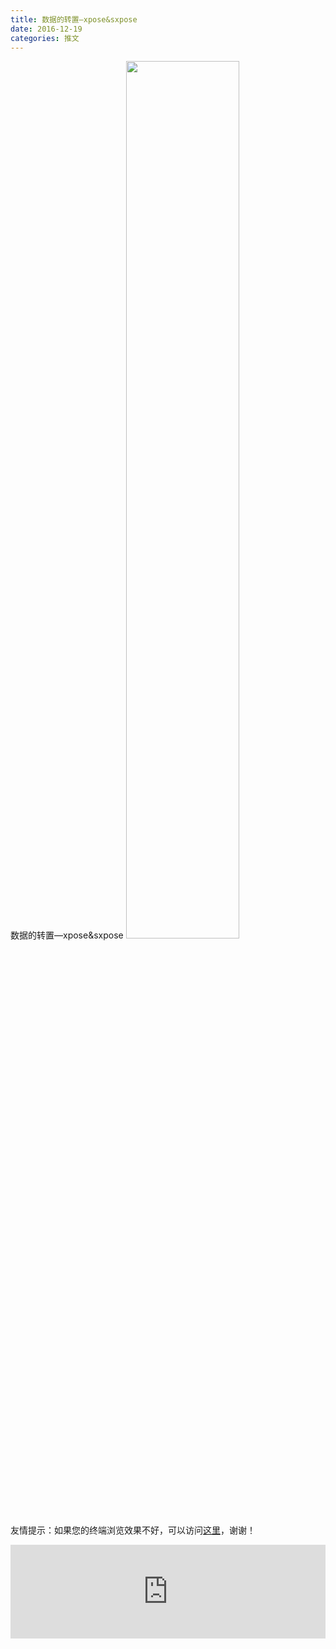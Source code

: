 ```yaml
---
title: 数据的转置—xpose&sxpose
date: 2016-12-19
categories: 推文
---
```

数据的转置—xpose&sxpose
<img src="http://mmbiz.qpic.cn/mmbiz_jpg/ACviaWTBFxhZibXgGZez9sgrwv1ibNmYS3cOR1iaGl9nUlyvchF4LtJu4YVicyl0MfYiaia8UN1xRMBRt9x76QniaEmabw/0?wx_fmt=jpeg" style="width: 60%; height: auto;"/><!--more-->
友情提示：如果您的终端浏览效果不好，可以访问[这里](https://stata-club.github.io/stata_article/2016-12-19.html)，谢谢！
<iframe src="https://stata-club.github.io/stata_article/2016-12-19.html" id="iframepage" frameborder="0" scrolling="no" marginheight="0" marginwidth="0" width="100%" onLoad="iFrameHeight()"></iframe>
<script type="text/javascript" language="javascript">
function iFrameHeight() {
var ifm= document.getElementById("iframepage");
var subWeb = document.frames ? document.frames["iframepage"].document : ifm.contentDocument;   
if(ifm != null && subWeb != null) {
 ifm.height = subWeb.body.scrollHeight;
} 
} 
</script> 

